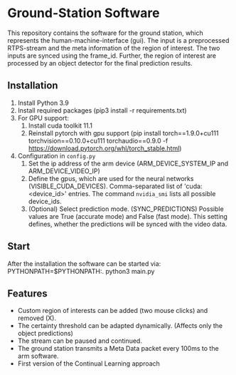 # Ground-Station Software

This repository contains the software for the ground station, which represents the human-machine-interface (gui). The input is a preprocessed RTPS-stream and the meta information of the region of interest. The two inputs are synced using the frame_id. Further, the region of interest are processed by an object detector for the final prediction results.

## Installation
 1. Install Python 3.9
 2. Install required packages (pip3 install -r requirements.txt)
 3. For GPU support:
	1. Install cuda toolkit 11.1
	2. Reinstall pytorch with gpu support (pip install torch==1.9.0+cu111 torchvision==0.10.0+cu111 torchaudio==0.9.0 -f https://download.pytorch.org/whl/torch_stable.html)
 4. Configuration in ```config.py```
	1. Set the ip address of the arm device (ARM_DEVICE_SYSTEM_IP and ARM_DEVICE_VIDEO_IP) 
	2. Define the gpus, which are used for the neural networks (VISIBLE_CUDA_DEVICES). Comma-separated list of 'cuda:<device_id>' entries. The command ```nvidia_smi``` lists all possible device_ids. 
	3. (Optional) Select prediction mode. (SYNC_PREDICTIONS) Possible values are True (accurate mode) and False (fast mode). This setting defines, whether the predictions will be synced with the video data.

## Start
After the installation the software can be started via:<br>
PYTHONPATH=$PYTHONPATH:. python3 main.py

## Features
* Custom region of interests can be added (two mouse clicks) and removed (X).
* The certainty threshold can be adapted dynamically. (Affects only the object predictions)
* The stream can be paused and continued.
* The ground station transmits a Meta Data packet every 100ms to the arm software.
* First version of the Continual Learning approach

